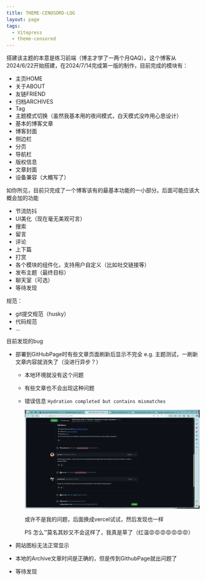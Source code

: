 ```yaml
---
title: THEME-CENOSORD-LOG
layout: page
tags: 
  - Vitepress
  - theme-censored
---
```


搭建该主题的本意是练习前端（博主才学了一两个月QAQ）。这个博客从2024/6/22开始搭建，在2024/7/14完成第一版的制作，目前完成的模块有：

- 主页HOME
- 关于ABOUT
- 友链FRIEND
- 归档ARCHIVES
- Tag
- 主题模式切换（虽然我基本用的夜间模式，白天模式没咋用心思设计）
- 基本的博客文章
- 博客封面
- 侧边栏
- 分页
- 导航栏
- 版权信息
- 文章封面
- 设备兼容（大概写了）

如你所见，目前只完成了一个博客该有的最基本功能的一小部分。后面可能应该大概会加的功能

- 节流防抖
- UI美化（现在毫无美观可言）
- 搜索
- 留言
- 评论
- 上下篇
- 打赏
- 各个模块的组件化，支持用户自定义（比如社交链接等）
- 发布主题（最终目标）
- 聊天室（可选）
- 等待发现

规范：

- git提交规范（husky）
- 代码规范
- ...

目前发现的bug

- 部署到GitHubPage时有些文章页面刷新后显示不完全 e.g. 主题测试，一刷新文章内容就消失了（没进行异步？）

  - 本地环境就没有这个问题

  - 有些文章也不会出现这种问题

  - 错误信息 `Hydration completed but contains mismatches`

    ![image-20240714190448509](THEME-CENOSORD.assets/image-20240714190448509.png)

    或许不是我的问题，后面换成vercel试试，然后发现也一样

    PS 怎么™莫名其妙又不会这样了，我真是草了（红温😡😡😡😡😡😡😡）

- 网站图标无法正常显示

- 本地的Archive文章时间是正确的，但是传到GithubPage就出问题了

- 等待发现